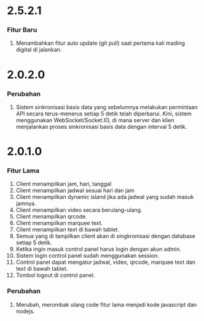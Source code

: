 # 2.5.2.1

### Fitur Baru
1. Menambahkan fitur auto update (git pull) saat pertama kali mading digital di jalankan.

# 2.0.2.0

### Perubahan
1. Sistem sinkronisasi basis data yang sebelumnya melakukan permintaan API secara terus-menerus setiap 5 detik telah diperbarui. Kini, sistem menggunakan WebSocket/Socket.IO, di mana server dan klien menjalankan proses sinkronisasi basis data dengan interval 5 detik.

# 2.0.1.0

### Fitur Lama
1. Client menampilkan jam, hari, tanggal
2. Client menampilkan jadwal sesuai hari dan jam
3. Client menampilkan dynamic island jika ada jadwal yang sudah masuk jamnya.
4. Client menampilkan video secara berulang-ulang.
5. Client menampilkan qrcode.
6. Client menampilkan marquee text.
7. Client menampilkan text di bawah tablet.
8. Semua yang di tampilkan client akan di singkronisasi dengan database setiap 5 detik.
9. Ketika ingin masuk control panel harus login dengan akun admin.
10. Sistem login control panel sudah menggunakan session.
11. Control panel dapat mengatur jadwal, video, qrcode, marquee text dan text di bawah tablet.
12. Tombol logout di control panel.

### Perubahan
1. Merubah, merombak ulang code fitur lama menjadi kode javascript dan nodejs.